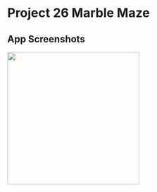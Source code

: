 # Project 26 Marble Maze

## App Screenshots
<img src= "/Project26/screenshots/1.png" width = "300">&emsp;




